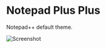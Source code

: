 # Notepad Plus Plus

Notepad++ default theme.

![Screenshot](https://github.com/classikd/notepad-plus-plus/raw/master/screenshot.png)
